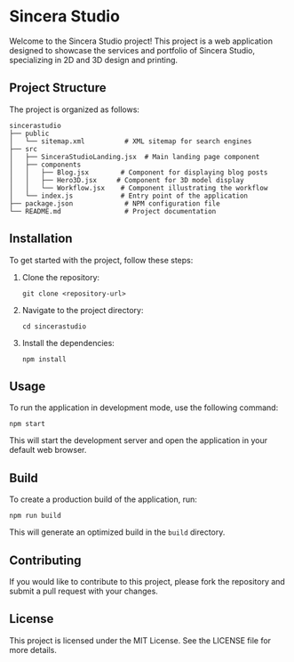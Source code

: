 # Sincera Studio

Welcome to the Sincera Studio project! This project is a web application designed to showcase the services and portfolio of Sincera Studio, specializing in 2D and 3D design and printing.

## Project Structure

The project is organized as follows:

```
sincerastudio
├── public
│   └── sitemap.xml          # XML sitemap for search engines
├── src
│   ├── SinceraStudioLanding.jsx  # Main landing page component
│   ├── components
│   │   ├── Blog.jsx        # Component for displaying blog posts
│   │   ├── Hero3D.jsx     # Component for 3D model display
│   │   └── Workflow.jsx    # Component illustrating the workflow
│   └── index.js            # Entry point of the application
├── package.json             # NPM configuration file
└── README.md                # Project documentation
```

## Installation

To get started with the project, follow these steps:

1. Clone the repository:
   ```
   git clone <repository-url>
   ```

2. Navigate to the project directory:
   ```
   cd sincerastudio
   ```

3. Install the dependencies:
   ```
   npm install
   ```

## Usage

To run the application in development mode, use the following command:
```
npm start
```

This will start the development server and open the application in your default web browser.

## Build

To create a production build of the application, run:
```
npm run build
```

This will generate an optimized build in the `build` directory.

## Contributing

If you would like to contribute to this project, please fork the repository and submit a pull request with your changes.

## License

This project is licensed under the MIT License. See the LICENSE file for more details.